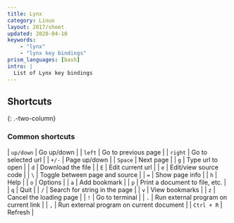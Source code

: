 ```yaml
---
title: Lynx
category: Linux
layout: 2017/sheet
updated: 2020-04-10
keywords:
    - "lynx"
    - "lynx key bindings"
prism_languages: [bash]
intro: |
  List of Lynx key bindings 
---
```


Shortcuts
---------
{: .-two-column}

### Common shortcuts

| `up/down` | Go up/down |
| `left` | Go to previous page |
| `right` | Go to selected url |
| `+/-` | Page up/down |
| `Space` | Next page |
| `g` | Type url to open |
| `d` | Download the file |
| `E` | Edit current url |
| `e` | Edit/view source code |
| `\` | Toggle between page and source |
| `=` | Show page info |
| `h` | Help |
| `o` | Options |
| `a` | Add bookmark |
| `p` | Print a document to file, etc. |
| `q` | Quit |
| `/` | Search for string in the page |
| `v` | View bookmarks |
| `z` | Cancel the loading page |
| `!` | Go to terminal |
| `.` | Run external program on current link |
| `,` | Run external program on current document |
| `Ctrl + R` | Refresh |

